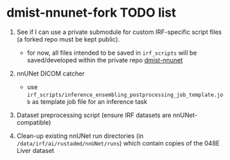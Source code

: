# dmist-nnunet-fork TODO list

1. See if I can use a private submodule for custom IRF-specific script files (a forked repo must be kept public).
   
    - for now, all files intended to be saved in `irf_scripts` will be saved/developed within the private repo [dmist-nnunet](https://github.com/niaid/dmist-nnunet)

2. nnUNet DICOM catcher

   - use `irf_scripts/inference_ensembling_postprocessing_job_template.job` as template job file for an inference task

3. Dataset preprocessing script (ensure IRF datasets are nnUNet-compatible)
4. Clean-up existing nnUNet run directories (in `/data/irf/ai/rustadmd/nnUNet/runs`) which contain copies of the 048E Liver dataset

